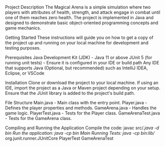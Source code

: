 Project Description
The Magical Arena is a simple simulation where two players with attributes of health, strength, and attack engage in combat until one of them reaches zero health. The project is implemented in Java and designed to demonstrate basic object-oriented programming concepts and game mechanics.

Getting Started
These instructions will guide you on how to get a copy of the project up and running on your local machine for development and testing purposes.

Prerequisites
Java Development Kit (JDK) - Java 11 or above
JUnit 5 (for running unit tests) - Ensure it is configured in your IDE or build path
Any IDE that supports Java (Optional, but recommended) such as IntelliJ IDEA, Eclipse, or VSCode

Installation
Clone or download the project to your local machine.
If using an IDE, import the project as a Java or Maven project depending on your setup.
Ensure that the JUnit library is added to the project's build path.

File Structure
Main.java - Main class with the entry point.
Player.java - Defines the player properties and methods.
GameArena.java - Handles the game logic.
PlayerTest.java - Tests for the Player class.
GameArenaTest.java - Tests for the GameArena class.

Compiling and Running the Application
Compile the code: javac src/*.java -d bin
Run the application: java -cp bin Main
Running Tests: java -cp bin:lib/* org.junit.runner.JUnitCore PlayerTest GameArenaTest

